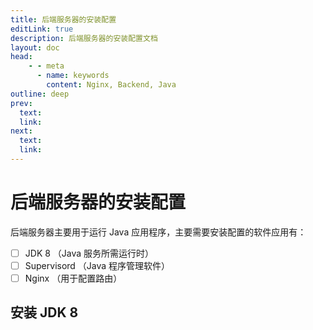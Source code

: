 ```yaml
---
title: 后端服务器的安装配置
editLink: true
description: 后端服务器的安装配置文档
layout: doc
head:
    - - meta
      - name: keywords
        content: Nginx, Backend, Java
outline: deep
prev:
  text:
  link:
next:
  text:
  link:
---
```


# 后端服务器的安装配置

后端服务器主要用于运行 Java 应用程序，主要需要安装配置的软件应用有：

- [ ] JDK 8 （Java 服务所需运行时）
- [ ] Supervisord （Java 程序管理软件）
- [ ] Nginx （用于配置路由）

## 安装 JDK 8